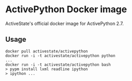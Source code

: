 # ActivePython Docker image

ActiveState's official docker image for ActivePython 2.7.

## Usage

```
docker pull activestate/activepython
docker run -i -t activestate/activepython python
...
docker run -i -t activestate/activepython bash
> pypm install lxml readline ipython
> ipython ...
```